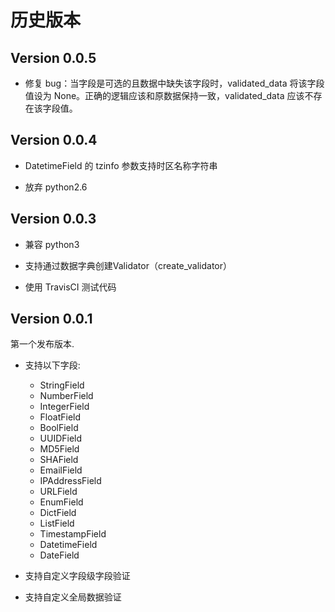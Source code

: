 # 历史版本

## Version 0.0.5

- 修复 bug：当字段是可选的且数据中缺失该字段时，validated_data 将该字段值设为 None。正确的逻辑应该和原数据保持一致，validated_data 应该不存在该字段值。


## Version 0.0.4

- DatetimeField 的 tzinfo 参数支持时区名称字符串

- 放弃 python2.6


## Version 0.0.3

- 兼容 python3

- 支持通过数据字典创建Validator（create_validator）

- 使用 TravisCI 测试代码

## Version 0.0.1

第一个发布版本.

- 支持以下字段:

    - StringField
    - NumberField
    - IntegerField
    - FloatField
    - BoolField
    - UUIDField
    - MD5Field
    - SHAField
    - EmailField
    - IPAddressField
    - URLField
    - EnumField
    - DictField
    - ListField
    - TimestampField
    - DatetimeField
    - DateField

- 支持自定义字段级字段验证

- 支持自定义全局数据验证